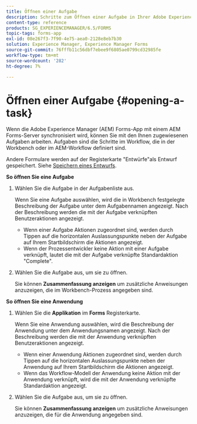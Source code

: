 ```yaml
---
title: Öffnen einer Aufgabe
description: Schritte zum Öffnen einer Aufgabe in Ihrer Adobe Experience Manager Forms-App.
content-type: reference
products: SG_EXPERIENCEMANAGER/6.5/FORMS
topic-tags: forms-app
exl-id: 08e267f3-7f90-4e75-aea0-2128e8eb7b30
solution: Experience Manager, Experience Manager Forms
source-git-commit: 76fffb11c56dbf7ebee9f6805ae0799cd32985fe
workflow-type: tm+mt
source-wordcount: '282'
ht-degree: 7%

---
```


# Öffnen einer Aufgabe {#opening-a-task}

Wenn die Adobe Experience Manager (AEM) Forms-App mit einem AEM Forms-Server synchronisiert wird, können Sie mit den Ihnen zugewiesenen Aufgaben arbeiten. Aufgaben sind die Schritte im Workflow, die in der Workbench oder im AEM-Workflow definiert sind.

Andere Formulare werden auf der Registerkarte &quot;Entwürfe&quot;als Entwurf gespeichert. Siehe [Speichern eines Entwurfs](/help/forms/using/save-as-draft.md).

**So öffnen Sie eine Aufgabe**

1. Wählen Sie die Aufgabe in der Aufgabenliste aus.

   Wenn Sie eine Aufgabe auswählen, wird die in Workbench festgelegte Beschreibung der Aufgabe unter dem Aufgabennamen angezeigt. Nach der Beschreibung werden die mit der Aufgabe verknüpften Benutzeraktionen angezeigt.

   * Wenn einer Aufgabe Aktionen zugeordnet sind, werden durch Tippen auf die horizontalen Auslassungspunkte neben der Aufgabe auf Ihrem Startbildschirm die Aktionen angezeigt.
   * Wenn der Prozessentwickler keine Aktion mit einer Aufgabe verknüpft, lautet die mit der Aufgabe verknüpfte Standardaktion &quot;Complete&quot;.

1. Wählen Sie die Aufgabe aus, um sie zu öffnen.

   Sie können **Zusammenfassung anzeigen** um zusätzliche Anweisungen anzuzeigen, die im Workbench-Prozess angegeben sind.

**So öffnen Sie eine Anwendung**

1. Wählen Sie die **Applikation** im **Forms** Registerkarte.

   Wenn Sie eine Anwendung auswählen, wird die Beschreibung der Anwendung unter dem Anwendungsnamen angezeigt. Nach der Beschreibung werden die mit der Anwendung verknüpften Benutzeraktionen angezeigt.

   * Wenn einer Anwendung Aktionen zugeordnet sind, werden durch Tippen auf die horizontalen Auslassungspunkte neben der Anwendung auf Ihrem Startbildschirm die Aktionen angezeigt.
   * Wenn das Workflow-Modell der Anwendung keine Aktion mit der Anwendung verknüpft, wird die mit der Anwendung verknüpfte Standardaktion angezeigt.

1. Wählen Sie die Aufgabe aus, um sie zu öffnen.

   Sie können **Zusammenfassung anzeigen** um zusätzliche Anweisungen anzuzeigen, die für die Anwendung angegeben sind.

